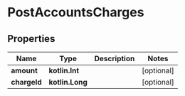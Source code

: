 
# PostAccountsCharges

## Properties
| Name | Type | Description | Notes |
| ------------ | ------------- | ------------- | ------------- |
| **amount** | **kotlin.Int** |  |  [optional] |
| **chargeId** | **kotlin.Long** |  |  [optional] |



